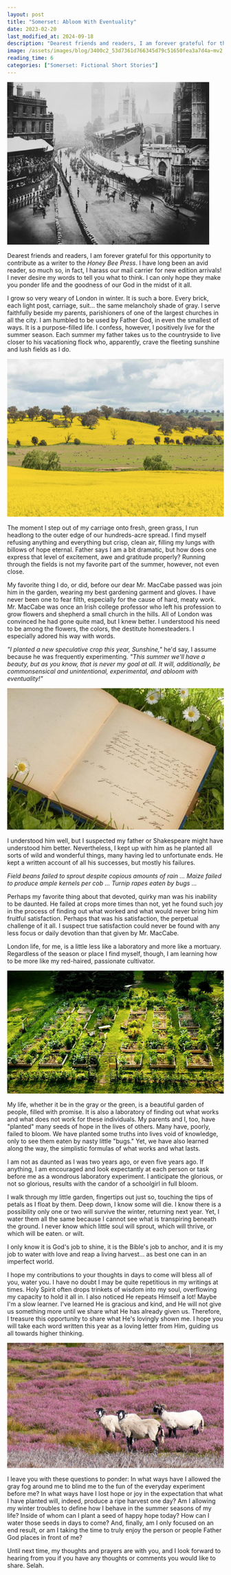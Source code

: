 ```yaml
---
layout: post
title: "Somerset: Abloom With Eventuality"
date: 2023-02-20
last_modified_at: 2024-09-18
description: "Dearest friends and readers, I am forever grateful for this opportunity to contribute as a writer to the Honey Bee Press. I have long been an avid reader, so much so, in fact, I h…"
image: /assets/images/blog/3400c2_53d7361d766345d79c51650fea3a7d4a~mv2.png
reading_time: 6
categories: ["Somerset: Fictional Short Stories"]
---
```


![ree](/assets/images/blog/3400c2_53d7361d766345d79c51650fea3a7d4a~mv2.png)

Dearest friends and readers, I am forever grateful for this opportunity to contribute as a writer to the _Honey Bee Press_. I have long been an avid reader, so much so, in fact, I harass our mail carrier for new edition arrivals! I never desire my words to tell you what to think. I can only hope they make you ponder life and the goodness of our God in the midst of it all.

I grow so very weary of London in winter. It is such a bore. Every brick, each light post, carriage, suit... the same melancholy shade of gray. I serve faithfully beside my parents, parishioners of one of the largest churches in all the city. I am humbled to be used by Father God, in even the smallest of ways. It is a purpose-filled life. I confess, however, I positively live for the summer season. Each summer my father takes us to the countryside to live closer to his vacationing flock who, apparently, crave the fleeting sunshine and lush fields as I do.

![ree](/assets/images/blog/3400c2_72c89866bda24a60970d25aa39963053~mv2.png)

The moment I step out of my carriage onto fresh, green grass, I run headlong to the outer edge of our hundreds-acre spread. I find myself refusing anything and everything but crisp, clean air, filling my lungs with billows of hope eternal. Father says I am a bit dramatic, but how does one express that level of excitement, awe and gratitude properly? Running through the fields is not my favorite part of the summer, however, not even close.

My favorite thing I do, or did, before our dear Mr. MacCabe passed was join him in the garden, wearing my best gardening garment and gloves. I have never been one to fear filth, especially for the cause of hard, meaty work. Mr. MacCabe was once an Irish college professor who left his profession to grow flowers and shepherd a small church in the hills. All of London was convinced he had gone quite mad, but I knew better. I understood his need to be among the flowers, the colors, the destitute homesteaders. I especially adored his way with words.

_"I planted a new speculative crop this year, Sunshine,"_ he'd say, I assume because he was frequently experimenting. _"This summer we'll have a beauty, but as you know, that is never my goal at all. It will, additionally, be commonsensical and unintentional, experimental, and abloom with eventuality!"_

![ree](/assets/images/blog/3400c2_191529db5cef4a1dbe1599cdb7bd1d5b~mv2.png)

I understood him well, but I suspected my father or Shakespeare might have understood him better. Nevertheless, I kept up with him as he planted all sorts of wild and wonderful things, many having led to unfortunate ends. He kept a written account of all his successes, but mostly his failures.

_Field beans failed to sprout despite copious amounts of rain ... Maize failed to produce ample kernels per cob ... Turnip rapes eaten by bugs ..._

Perhaps my favorite thing about that devoted, quirky man was his inability to be daunted. He failed at crops more times than not, yet he found such joy in the process of finding out what worked and what would never bring him fruitful satisfaction. Perhaps that was his satisfaction, the perpetual challenge of it all. I suspect true satisfaction could never be found with any less focus or daily devotion than that given by Mr. MacCabe.

London life, for me, is a little less like a laboratory and more like a mortuary. Regardless of the season or place I find myself, though, I am learning how to be more like my red-haired, passionate cultivator.

![ree](/assets/images/blog/3400c2_5372005c876e4e3c93b34f63847bcc9a~mv2.png)

My life, whether it be in the gray or the green, is a beautiful garden of people, filled with promise. It is also a laboratory of finding out what works and what does not work for these individuals. My parents and I, too, have "planted" many seeds of hope in the lives of others. Many have, poorly, failed to bloom. We have planted some truths into lives void of knowledge, only to see them eaten by nasty little "bugs." Yet, we have also learned along the way, the simplistic formulas of what works and what lasts.

I am not as daunted as I was two years ago, or even five years ago. If anything, I am encouraged and look expectantly at each person or task before me as a wondrous laboratory experiment. I anticipate the glorious, or not so glorious, results with the candor of a schoolgirl in full bloom.

I walk through my little garden, fingertips out just so, touching the tips of petals as I float by them. Deep down, I know some will die. I know there is a possibility only one or two will survive the winter, returning next year. Yet, I water them all the same because I cannot see what is transpiring beneath the ground. I never know which little soul will sprout, which will thrive, or which will be eaten. or wilt.

I only know it is God's job to shine, it is the Bible's job to anchor, and it is my job to water with love and reap a living harvest... as best one can in an imperfect world.

I hope my contributions to your thoughts in days to come will bless all of you, water you. I have no doubt I may be quite repetitious in my writings at times. Holy Spirit often drops trinkets of wisdom into my soul, overflowing my capacity to hold it all in. I also noticed He repeats Himself a lot! Maybe I'm a slow learner. I've learned He is gracious and kind, and He will not give us something more until we share what He has already given us. Therefore, I treasure this opportunity to share what He's lovingly shown me. I hope you will take each word written this year as a loving letter from Him, guiding us all towards higher thinking.

![ree](/assets/images/blog/3400c2_6c0b476a0dec48828b99cc20e1125e20~mv2.png)

I leave you with these questions to ponder: In what ways have I allowed the gray fog around me to blind me to the fun of the everyday experiment before me? In what ways have I lost hope or joy in the expectation that what I have planted will, indeed, produce a ripe harvest one day? Am I allowing my winter troubles to define how I behave in the summer seasons of my life? Inside of whom can I plant a seed of happy hope today? How can I water those seeds in days to come? And, finally, am I only focused on an end result, or am I taking the time to truly enjoy the person or people Father God places in front of me?

Until next time, my thoughts and prayers are with you, and I look forward to hearing from you if you have any thoughts or comments you would like to share. Selah.
